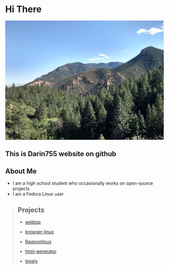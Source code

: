 # Hi There
![Mountains](mountains.jpeg)
## This is Darin755 website on github

## About Me
 - I am a high school student who occasionally works on open-source projects
 - I am a Fedora Linux user

> ## Projects
> - [webtop](https://github.com/Darin755/webtop)
> 
> - [browser-linux](https://github.com/Darin755/browser-linux)
> 
> - [Rawsonlinux](https://github.com/Darin755/Rawsonlinux)
> 
> - [html-generator](https://github.com/Darin755/html-generator)
> 
> - [timely](https://github.com/Darin755/timely)
